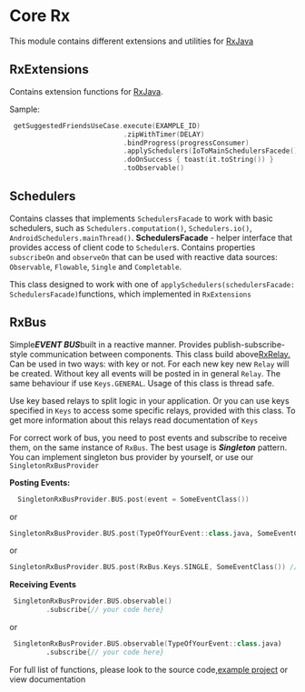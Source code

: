 Core Rx
============

This module contains different extensions and utilities for [RxJava](https://github.com/ReactiveX/RxJava/) 

RxExtensions
-----------
Contains extension functions for [RxJava](https://github.com/ReactiveX/RxJava/).

Sample:
```kotlin
 getSuggestedFriendsUseCase.execute(EXAMPLE_ID)
                            .zipWithTimer(DELAY) 
                            .bindProgress(progressConsumer)
                            .applySchedulers(IoToMainSchedulersFacede())
                            .doOnSuccess { toast(it.toString()) }
                            .toObservable()
```
Schedulers
----------
Contains classes that implements ```SchedulersFacade``` to work with basic schedulers,
such as ```Schedulers.computation()```, ```Schedulers.io()```, ```AndroidSchedulers.mainThread()```.
**SchedulersFacade** - helper interface that provides access of client code to ```Scheduler```s.
Contains properties ```subscribeOn``` and ```observeOn``` that can be used with reactive data sources:
```Observable```, ```Flowable```, ```Single``` and ```Completable```.

This class designed to work with one of ```applySchedulers(schedulersFacade: SchedulersFacade)```functions,
which implemented in ```RxExtensions```

RxBus
------
Simple***EVENT BUS***built in a reactive manner. Provides publish-subscribe-style communication between components.
This class build above[RxRelay.](https://github.com/JakeWharton/RxRelay)
Can be used in two ways: with key or not. For each new key new ```Relay``` will be created.
Without key all events will be posted in in general ```Relay```. The same behaviour if use ```Keys.GENERAL```.
Usage of this class is thread safe.

Use key based relays to split logic in your application.
Or you can use keys specified in ``Keys`` to access some specific relays, provided with this class.
To get more information about this relays read documentation of ```Keys```

For correct work of bus, you need to post events and subscribe
to receive them, on the same instance of ```RxBus```. The best usage is ***Singleton*** pattern.
You can implement singleton bus provider by yourself, or use our ```SingletonRxBusProvider```

**Posting Events:**
```kotlin
  SingletonRxBusProvider.BUS.post(event = SomeEventClass())
```
or
```kotlin
SingletonRxBusProvider.BUS.post(TypeOfYourEvent::class.java, SomeEventClass()) // you can use any type/class/object for event type
```
or
```kotlin
SingletonRxBusProvider.BUS.post(RxBus.Keys.SINGLE, SomeEventClass()) // to use SingleSubscriberRelay as events bus
```
**Receiving Events**
```kotlin
 SingletonRxBusProvider.BUS.observable()
         .subscribe{// your code here}
```
 or
```kotlin
 SingletonRxBusProvider.BUS.observable(TypeOfYourEvent::class.java)
         .subscribe{// your code here}
```

For full list of functions, please look to the source code,[example project](../app/src/main/java/com/nullgr/androidcore)
or view documentation

